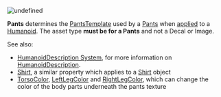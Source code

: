 ![undefined](https://prod.docsiteassets.roblox.com/assets/blt78747da501e4b103/Pants.jpg)

**Pants** determines the [PantsTemplate](https://create.roblox.com/docs/reference/engine/classes/Pants#PantsTemplate) used by a
[Pants](https://create.roblox.com/docs/reference/engine/classes/Pants) when [applied](https://create.roblox.com/docs/reference/engine/classes/Humanoid#ApplyDescription) to a [Humanoid](https://create.roblox.com/docs/reference/engine/classes/Humanoid). The
asset type **must be for a Pants** and not a Decal or Image.

See also:

- [HumanoidDescription System](/avatar/characters/character-customization#humanoiddescription),
  for more information on [HumanoidDescription](https://create.roblox.com/docs/reference/engine/classes/HumanoidDescription).
- [Shirt](https://create.roblox.com/docs/reference/engine/classes/HumanoidDescription#Shirt), a similar property which applies to a
  [Shirt](https://create.roblox.com/docs/reference/engine/classes/Shirt) object
- [TorsoColor](https://create.roblox.com/docs/reference/engine/classes/HumanoidDescription#TorsoColor),
  [LeftLegColor](https://create.roblox.com/docs/reference/engine/classes/HumanoidDescription#LeftLegColor) and
  [RightLegColor](https://create.roblox.com/docs/reference/engine/classes/HumanoidDescription#RightLegColor), which can change the
  color of the body parts underneath the pants texture